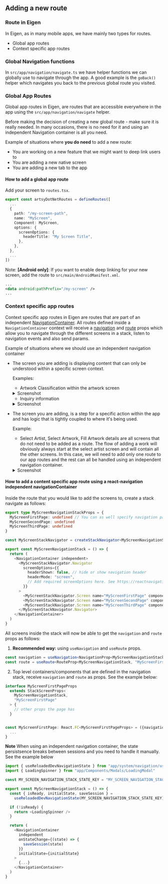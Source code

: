 ## Adding a new route

### Route in Eigen

In Eigen, as in many mobile apps, we have mainly two types for routes.

- Global app routes
- Context specific app routes

### Global Navigation functions

In `src/app/navigation/navigate.ts` we have helper functions we can globally use to navigate through the app. A good example is the `goBack()` helper which navigates you back to the previous global route you visited.

### Global App Routes

Global app routes in Eigen, are routes that are accessible everywhere in the app using the `src/app/navigation/navigate` helper.

Before making the decision of creating a new global route - make sure it is really needed. In many occasions, there is no need for it and using an independent Navigation container is all you need.

Example of situations where **you do need** to add a new route:

- You are working on a new feature that we might want to deep link users to
- You are adding a new native screen
- You are adding a new tab to the app

#### How to add a global app route

Add your screen to `routes.tsx`.

```typescript
export const artsyDotNetRoutes = defineRoutes([
  ...
  {
    path: "/my-screen-path",
    name: "MyScreen",
    Component: MyScreen,
    options: {
      screenOptions: {
        headerTitle: "My Screen Title",
      },
    },
  },
  ...
])
```

Note: **[Android only]**: If you want to enable deep linking for your new screen, add the route to `src/main/AndroidManifest.xml`.

```xml
...
<data android:pathPrefix="/my-screen" />
...
```

### Context specific app routes

Context specific app routes in Eigen are routes that are part of an independent [NavigationContainer](https://reactnavigation.org/docs/navigation-container/). All routes defined inside a `NavigationContainer` context will receive a [navigation](https://reactnavigation.org/docs/navigation-prop/) and [route](https://reactnavigation.org/docs/glossary-of-terms/#route-prop) props which allow you to navigate through the different screens in a stack, listen to navigation events and also send params.

Example of situations where we should use an independent navigation container

- The screen you are adding is displaying content that can only be understood within a specific screen context.

  Examples:

  - Artwork Classification within the artwork screen
  <details><summary>Screenshot</summary>

  ![artwork-classification](./screenshots/adding-a-new-route-artwork-classification.gif)
  </details>

  - Inquiry information
  <details><summary>Screenshot</summary>

  ![inquiry-information](./screenshots/adding-a-new-route-inquiry-information.gif)
  </details>

- The screen you are adding, is a step for a specific action within the app and has logic that is tightly coupled to where it's being used.

  Example:

  - Select Artist, Select Artwork, Fill Artwork details are all screens that do not need to be added as a route. The flow of adding a work will obviously always start at the select artist screen and will contain all the other screens. In this case, we will need to add only one route to our app routes and the rest can all be handled using an independent navigation container.
  <details><summary>Screenshot</summary>

  ![inquiry-information](./screenshots/adding-a-new-route-add-artwork-to-my-collection.gif)
  </details>

#### How to add a content specific app route using a react-navigation independent navigationContainer

Inside the route that you would like to add the screens to, create a stack navigate as follows:

```typescript
export type MyScreenNavigationStackProps = {
  MyScreenFirstPage: undefined // You can as well specify navigation params here. Check react-navigation docs
  MyScreenSecondPage: undefined
  MyScreenThirdPage: undefined
}

const MyScreenStackNavigator = createStackNavigator<MyScreenNavigationStack>()

export const MyScreenNavigationStack = () => {
  return (
    <NavigationContainer independent>
      <MyScreenStackNavigator.Navigator
        screenOptions={{
          headerShown: false, // hide or show navigation header
          headerMode: "screen",
          // Add required screenOptions here. See https://reactnavigation.org/docs/group/#screenoptions
        }}
      >
        <MyScreenStackNavigator.Screen name="MyScreenFirstPage" component={MyScreenFirstPage} />
        <MyScreenStackNavigator.Screen name="MyScreenSecondPage" component={MyScreenSecondPage} />
        <MyScreenStackNavigator.Screen name="MyScreenThirdPage" component={MyScreenThirdPage} />
      </MyScreenStackNavigator.Navigator>
    </NavigationContainer>
  )
}
```

All screens inside the stack will now be able to get the `navigation` and `route` props as follows:

1. **Recommended way:** using `useNavigation` and `useRoute` props.

```typescript
const navigation = useNavigation<NavigationProp<MyScreenNavigationStack, "MyScreenFirstPage">>()
const route = useRoute<RouteProp<MyScreenNavigationStack, "MyScreenFirstPage">>()
```

2. Top level containers/components that are defined in the navigation stack, receive `navigation` and `route` as props. See the example below:

```typescript
interface MyScreenFirstPageProps
  extends StackScreenProps<
    MyScreenNavigationStack,
    "MyScreenFirstPage"
  > {
    // other props the page has
  }


const MyScreenFirstPage: React.FC<MyScreenFirstPageProps> = ({navigation, route}) => {
  ...
}
```

**Note** When using an independent navigation container, the state persistsence breaks between sessions and you need to handle it manually. See the example below

```typescript
import { useReloadedDevNavigationState } from "app/system/navigation/useReloadedDevNavigationState"
import { LoadingSpinner } from "app/Components/Modals/LoadingModal"

const MY_SCREEN_NAVIGATION_STACK_STATE_KEY = "MY_SCREEN_NAVIGATION_STACK_STATE_KEY"

export const MyScreenNavigationStack = () => {
  const { isReady, initialState, saveSession } =
    useReloadedDevNavigationState(MY_SCREEN_NAVIGATION_STACK_STATE_KEY)

  if (!isReady) {
    return <LoadingSpinner />
  }

  return (
    <NavigationContainer
      independent
      onStateChange={(state) => {
        saveSession(state)
      }}
      initialState={initialState}
    >
      {...}
    </NavigationContainer>
  )
}
```
